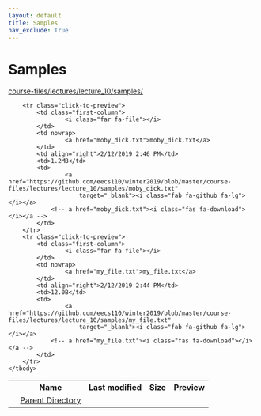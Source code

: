 ```yaml
---
layout: default
title: Samples
nav_exclude: True
---
```


# Samples

[course-files/lectures/lecture_10/samples/](.)

<table class="tbl-files">
    <tbody>
        <tr>
            <th valign="top"></th>
            <th>Name</th>
            <th>Last modified</th>
            <th>Size</th>
            <th>Preview</th>
        </tr>
        <tr>
            <td valign="top">
                <i class="fa fa-folder-open"></i>
            </td>
            <td><a href="../">Parent Directory</a></td>
            <td>&nbsp;</td>
            <td>&nbsp;</td>
            <td>&nbsp;</td>
        </tr>

        <tr class="click-to-preview">
            <td class="first-column">
                    <i class="far fa-file"></i>
            </td>
            <td nowrap>
                    <a href="moby_dick.txt">moby_dick.txt</a>
            </td>
            <td align="right">2/12/2019 2:46 PM</td>
            <td>1.2MB</td>
            <td>
                    <a href="https://github.com/eecs110/winter2019/blob/master/course-files/lectures/lecture_10/samples/moby_dick.txt" 
                        target="_blank"><i class="fab fa-github fa-lg"></i></a>
                <!-- a href="moby_dick.txt"><i class="fas fa-download"></i></a -->
            </td>
        </tr>
        <tr class="click-to-preview">
            <td class="first-column">
                    <i class="far fa-file"></i>
            </td>
            <td nowrap>
                    <a href="my_file.txt">my_file.txt</a>
            </td>
            <td align="right">2/12/2019 2:44 PM</td>
            <td>12.0B</td>
            <td>
                    <a href="https://github.com/eecs110/winter2019/blob/master/course-files/lectures/lecture_10/samples/my_file.txt" 
                        target="_blank"><i class="fab fa-github fa-lg"></i></a>
                <!-- a href="my_file.txt"><i class="fas fa-download"></i></a -->
            </td>
        </tr>
    </tbody>
</table>

